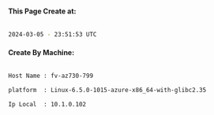 
   
#### This Page Create at:

```bash

2024-03-05 - 23:51:53 UTC

```

#### Create By Machine:

```bash

Host Name : fv-az730-799

platform  : Linux-6.5.0-1015-azure-x86_64-with-glibc2.35

Ip Local  : 10.1.0.102

```

